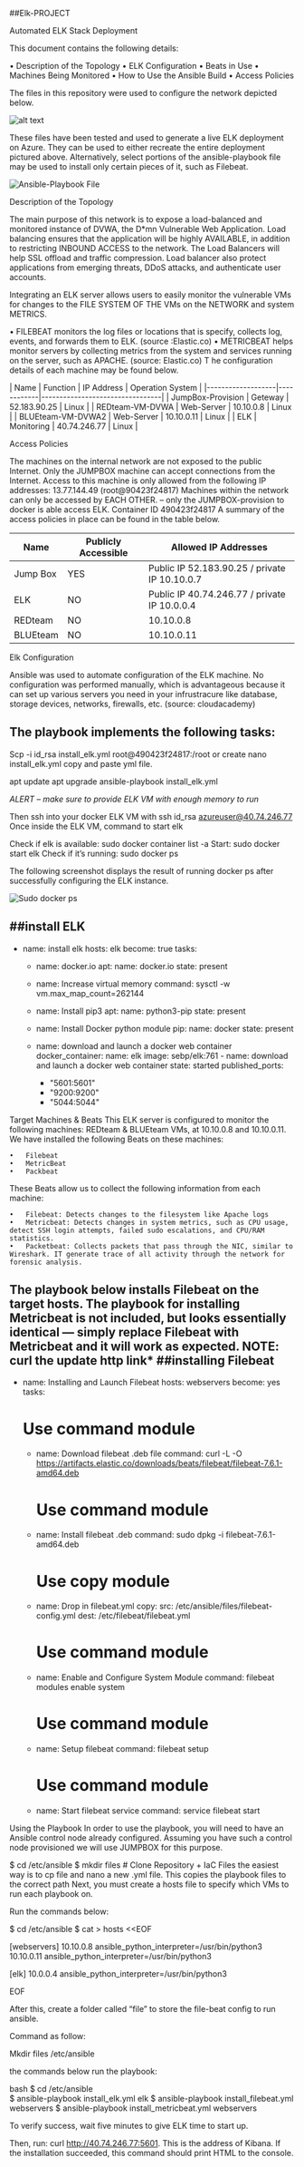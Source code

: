 ##Elk-PROJECT

Automated ELK Stack Deployment

This document contains the following details:

  •	Description of the Topology
  •	ELK Configuration
    •	Beats in Use
    •	Machines Being Monitored
  •	How to Use the Ansible Build 
  •	Access Policies


The files in this repository were used to configure the network depicted below.

![alt text](https://github.com/trippyville/PROJECT-ELK/blob/master/Diagrams/HW12%20Diagram-Page-1.jpg)

These files have been tested and used to generate a live ELK deployment on Azure. They can be used to either recreate the entire deployment pictured above. Alternatively, select portions of the ansible-playbook file may be used to install only certain pieces of it, such as Filebeat.

![Ansible-Playbook File]( https://github.com/trippyville/PROJECT-ELK/tree/master/Ansible)

Description of the Topology

The main purpose of this network is to expose a load-balanced and monitored instance of DVWA, the D*mn Vulnerable Web Application.
Load balancing ensures that the application will be highly AVAILABLE, in addition to restricting INBOUND ACCESS to the network. The Load Balancers will help SSL offload and traffic compression. Load balancer also protect applications from emerging threats, DDoS attacks, and authenticate user accounts.

Integrating an ELK server allows users to easily monitor the vulnerable VMs for changes to the FILE SYSTEM OF THE VMs on the NETWORK and system METRICS. 
	
  •	FILEBEAT monitors the log files or locations that is specify, collects log, events, and forwards them to ELK. (source :Elastic.co)
	•	METRICBEAT helps monitor servers by collecting metrics from the system and services running on the server, such as APACHE. (source: Elastic.co)
T
he configuration details of each machine may be found below. 

| Name              | Function   | IP Address   | Operation System |
|-------------------|------------|---------------------------------|
| JumpBox-Provision | Geteway    | 52.183.90.25 | Linux            |
| REDteam-VM-DVWA   | Web-Server | 10.10.0.8    | Linux            |
| BLUEteam-VM-DVWA2 | Web-Server | 10.10.0.11   | Linux            |
| ELK               | Monitoring | 40.74.246.77 | Linux            |

Access Policies

The machines on the internal network are not exposed to the public Internet.
Only the JUMPBOX machine can accept connections from the Internet. Access to this machine is only allowed from the following IP addresses: 13.77.144.49 (root@90423f24817)
Machines within the network can only be accessed by EACH OTHER. – only the JUMPBOX-provision to docker is able access ELK. Container ID 490423f24817
A summary of the access policies in place can be found in the table below.

| Name     | Publicly Accessible | Allowed IP Addresses                         |
|----------|---------------------|----------------------------------------------|
| Jump Box | YES                 | Public IP 52.183.90.25 / private IP 10.10.0.7|
| ELK      | NO                  | Public IP 40.74.246.77 / private IP 10.0.0.4 |
| REDteam  | NO                  | 10.10.0.8                                    |
| BLUEteam | NO                  | 10.10.0.11                                   |

Elk Configuration

Ansible was used to automate configuration of the ELK machine. No configuration was performed manually, which is advantageous because it can set up various servers you need in your infrustracure like database, storage devices, networks, firewalls, etc.  (source: cloudacademy)

The playbook implements the following tasks: 
- 
Scp -i id_rsa  install_elk.yml root@490423f24817:/root or create nano install_elk.yml copy and paste yml file.
 
 apt update
 apt upgrade
 ansible-playbook install_elk.yml

*ALERT – make sure to provide ELK VM with enough memory to run*

Then ssh into your docker ELK VM with ssh id_rsa azureuser@40.74.246.77
Once inside the ELK VM, command to start elk

Check if elk is available: sudo docker container list -a 
Start: sudo docker start elk
Check if it’s running: sudo docker ps

The following screenshot displays the result of running docker ps after successfully configuring the ELK instance.

![Sudo docker ps](https://github.com/trippyville/PROJECT-ELK/blob/master/Reference/sudo%20docker%20start%20elk%20ps.PNG) 

##install ELK
---
  - name: install elk
    hosts: elk
    become: true
    tasks:
    - name: docker.io
      apt:
        name: docker.io
        state: present
        
    - name: Increase virtual memory
      command: sysctl -w vm.max_map_count=262144

    - name: Install pip3
      apt:
        name: python3-pip
        state: present

    - name: Install Docker python module
      pip:
        name: docker
        state: present

    - name: download and launch a docker web container
      docker_container:
        name: elk
        image: sebp/elk:761
            - name: download and launch a docker web container
        state: started
        published_ports:
         - "5601:5601"
         - "9200:9200"
         - "5044:5044"

Target Machines & Beats
This ELK server is configured to monitor the following machines: REDteam & BLUEteam VMs, at 10.10.0.8 and 10.10.0.11.
We have installed the following Beats on these machines: 

	•	Filebeat
	•	MetricBeat
	•	Packbeat
  
These Beats allow us to collect the following information from each machine: 

	•	Filebeat: Detects changes to the filesystem like Apache logs
	•	Metricbeat: Detects changes in system metrics, such as CPU usage, detect SSH login attempts, failed sudo escalations, and CPU/RAM statistics. 
	•	Packetbeat: Collects packets that pass through the NIC, similar to Wireshark. IT generate trace of all activity through the network for forensic analysis. 

The playbook below installs Filebeat on the target hosts. The playbook for installing Metricbeat is not included, but looks essentially identical — simply replace Filebeat with Metricbeat  and it will work as expected. NOTE: curl the update http link*
##installing Filebeat
---
- name: Installing and Launch Filebeat
  hosts: webservers
  become: yes
  tasks:
    # Use command module
  - name: Download filebeat .deb file
    command: curl -L -O https://artifacts.elastic.co/downloads/beats/filebeat/filebeat-7.6.1-amd64.deb
    
    # Use command module
  - name: Install filebeat .deb
    command: sudo dpkg -i filebeat-7.6.1-amd64.deb

    # Use copy module
  - name: Drop in filebeat.yml
    copy:
      src: /etc/ansible/files/filebeat-config.yml
      dest: /etc/filebeat/filebeat.yml

    # Use command module
  - name: Enable and Configure System Module
    command: filebeat modules enable system

    # Use command module
  - name: Setup filebeat
    command: filebeat setup

    # Use command module
  - name: Start filebeat service
    command: service filebeat start

Using the Playbook
In order to use the playbook, you will need to have an Ansible control node already configured. Assuming you have such a control node provisioned we will use JUMPBOX for this purpose.
 
$ cd /etc/ansible $ mkdir files # Clone Repository + IaC Files the easiest way is to cp file and nano a new .yml file. 
This copies the playbook files to the correct path
Next, you must create a hosts file to specify which VMs to run each playbook on. 

Run the commands below:

$ cd /etc/ansible
$ cat > hosts <<EOF

 [webservers]
10.10.0.8 ansible_python_interpreter=/usr/bin/python3
10.10.0.11 ansible_python_interpreter=/usr/bin/python3
 
 [elk]
10.0.0.4 ansible_python_interpreter=/usr/bin/python3

EOF

After this, create a folder called “file” to store the file-beat config to run ansible.

Command as follow:

Mkdir files /etc/ansible
 
 the commands below run the playbook:

bash  $ cd /etc/ansible  
$ ansible-playbook install_elk.yml elk
$ ansible-playbook install_filebeat.yml webservers
$ ansible-playbook install_metricbeat.yml webservers

To verify success, wait five minutes to give ELK time to start up.

Then, run: curl http://40.74.246.77:5601. This is the address of Kibana.
If the installation succeeded, this command should print HTML to the console.
